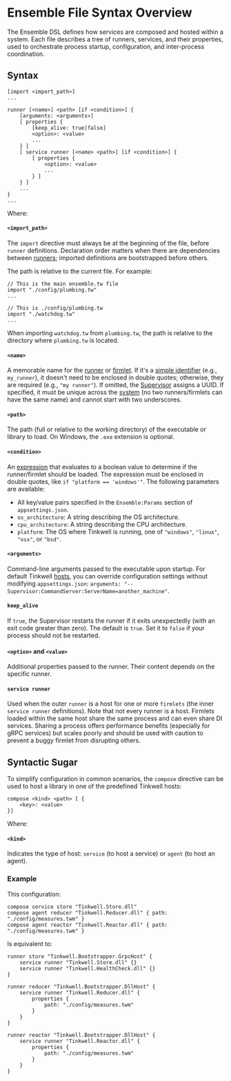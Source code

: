 # Ensemble File Syntax Overview

The Ensemble DSL defines how services are composed and hosted within a system. Each file describes a tree of runners, services, and their properties, used to orchestrate process startup, configuration, and inter-process coordination.

## Syntax

```text
[import <import_path>]
...

runner [<name>] <path> [if <condition>] {
    [arguments: <arguments>]
    [ properties {
        [keep_alive: true|false]
        <option>: <value>
        ...
    } ]
    [ service runner [<name> <path>] [if <condition>] {
        [ properties {
            <option>: <value>
            ...
        } ]
    } ]
    ...
}
...
```

Where:

#### `<import_path>`

The `import` directive must always be at the beginning of the file, before `runner` definitions. Declaration order matters when there are dependencies between [runners](./Glossary.md#runner); imported definitions are bootstrapped before others.

The path is relative to the current file. For example:

```text
// This is the main ensemble.tw file
import "./config/plumbing.tw"
...

// This is ./config/plumbing.tw
import "./watchdog.tw"
...
```

When importing `watchdog.tw` from `plumbing.tw`, the path is relative to the directory where `plumbing.tw` is located.

#### `<name>`
A memorable name for the [runner](./Glossary.md#runner) or [firmlet](./Glossary.md#firmlet). If it's a [simple identifier](./Glossary.md#simple-identifier) (e.g., `my_runner`), it doesn't need to be enclosed in double quotes; otherwise, they are required (e.g., `"my runner"`). If omitted, the [Supervisor](./Glossary.md#supervisor) assigns a UUID. If specified, it must be unique across the [system](./Glossary.md#system) (no two runners/firmlets can have the same name) and cannot start with two underscores.

#### `<path>`
The path (full or relative to the working directory) of the executable or library to load. On Windows, the `.exe` extension is optional.

#### `<condition>`
An [expression](./Expressions.md) that evaluates to a boolean value to determine if the runner/firmlet should be loaded. The expression must be enclosed in double quotes, like `if "platform == 'windows'"`.
The following parameters are available:
* All key/value pairs specified in the `Ensemble:Params` section of `appsettings.json`.
* `os_architecture`: A string describing the OS architecture.
* `cpu_architecture`: A string describing the CPU architecture.
* `platform`: The OS where Tinkwell is running, one of `"windows"`, `"linux"`, `"osx"`, or `"bsd"`.

#### `<arguments>`
Command-line arguments passed to the executable upon startup. For default Tinkwell [hosts](./Glossary.md#host), you can override configuration settings without modifying `appsettings.json`: `arguments: "--Supervisor:CommandServer:ServerName=another_machine"`.

#### `keep_alive`
If `true`, the Supervisor restarts the runner if it exits unexpectedly (with an exit code greater than zero). The default is `true`. Set it to `false` if your process should not be restarted.

#### `<option>` and `<value>`
Additional properties passed to the runner. Their content depends on the specific runner.

#### `service runner`
Used when the outer `runner` is a host for one or more `firmlets` (the inner `service runner` definitions). Note that not every runner is a host. Firmlets loaded within the same host share the same process and can even share DI services. Sharing a process offers performance benefits (especially for gRPC services) but scales poorly and should be used with caution to prevent a buggy firmlet from disrupting others.

## Syntactic Sugar

To simplify configuration in common scenarios, the `compose` directive can be used to host a library in one of the predefined Tinkwell hosts:

```text
compose <kind> <path> [ {
    <key>: <value>
}]
```

Where:

#### `<kind>`

Indicates the type of host: `service` (to host a service) or `agent` (to host an agent).

### Example

This configuration:

```text
compose service store "Tinkwell.Store.dll"
compose agent reducer "Tinkwell.Reducer.dll" { path: "./config/measures.twm" }
compose agent reactor "Tinkwell.Reactor.dll" { path: "./config/measures.twm" }
```

Is equivalent to:

```text
runner store "Tinkwell.Bootstrapper.GrpcHost" {
    service runner "Tinkwell.Store.dll" {}
    service runner "Tinkwell.HealthCheck.dll" {}
}

runner reducer "Tinkwell.Bootstrapper.DllHost" {
    service runner "Tinkwell.Reducer.dll" {
        properties {
            path: "./config/measures.twm"
        }
    }
}

runner reactor "Tinkwell.Bootstrapper.DllHost" {
    service runner "Tinkwell.Reactor.dll" {
        properties {
            path: "./config/measures.twm"
        }
    }
}
```
